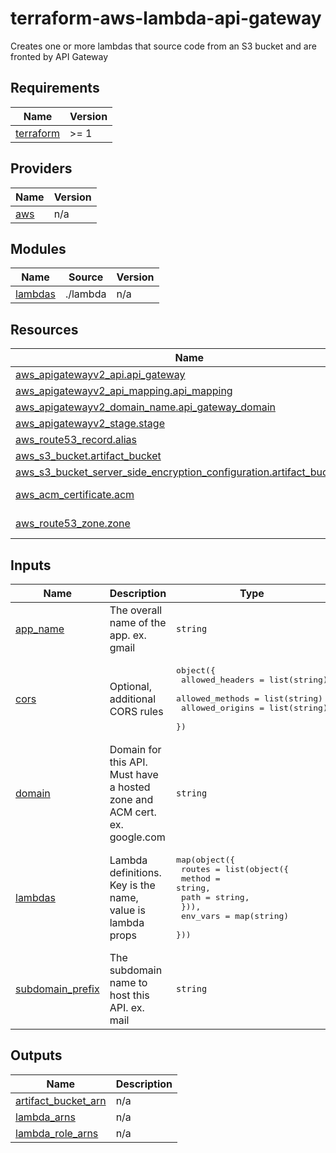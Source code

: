 # terraform-aws-lambda-api-gateway
Creates one or more lambdas that source code from an S3 bucket and are fronted by API Gateway

<!-- BEGIN_TF_DOCS -->
## Requirements

| Name | Version |
|------|---------|
| <a name="requirement_terraform"></a> [terraform](#requirement\_terraform) | >= 1 |

## Providers

| Name | Version |
|------|---------|
| <a name="provider_aws"></a> [aws](#provider\_aws) | n/a |

## Modules

| Name | Source | Version |
|------|--------|---------|
| <a name="module_lambdas"></a> [lambdas](#module\_lambdas) | ./lambda | n/a |

## Resources

| Name | Type |
|------|------|
| [aws_apigatewayv2_api.api_gateway](https://registry.terraform.io/providers/hashicorp/aws/latest/docs/resources/apigatewayv2_api) | resource |
| [aws_apigatewayv2_api_mapping.api_mapping](https://registry.terraform.io/providers/hashicorp/aws/latest/docs/resources/apigatewayv2_api_mapping) | resource |
| [aws_apigatewayv2_domain_name.api_gateway_domain](https://registry.terraform.io/providers/hashicorp/aws/latest/docs/resources/apigatewayv2_domain_name) | resource |
| [aws_apigatewayv2_stage.stage](https://registry.terraform.io/providers/hashicorp/aws/latest/docs/resources/apigatewayv2_stage) | resource |
| [aws_route53_record.alias](https://registry.terraform.io/providers/hashicorp/aws/latest/docs/resources/route53_record) | resource |
| [aws_s3_bucket.artifact_bucket](https://registry.terraform.io/providers/hashicorp/aws/latest/docs/resources/s3_bucket) | resource |
| [aws_s3_bucket_server_side_encryption_configuration.artifact_bucket_sse](https://registry.terraform.io/providers/hashicorp/aws/latest/docs/resources/s3_bucket_server_side_encryption_configuration) | resource |
| [aws_acm_certificate.acm](https://registry.terraform.io/providers/hashicorp/aws/latest/docs/data-sources/acm_certificate) | data source |
| [aws_route53_zone.zone](https://registry.terraform.io/providers/hashicorp/aws/latest/docs/data-sources/route53_zone) | data source |

## Inputs

| Name | Description | Type | Default | Required |
|------|-------------|------|---------|:--------:|
| <a name="input_app_name"></a> [app\_name](#input\_app\_name) | The overall name of the app. ex. gmail | `string` | n/a | yes |
| <a name="input_cors"></a> [cors](#input\_cors) | Optional, additional CORS rules | <pre>object({<br/>    allowed_headers = list(string)<br/>    allowed_methods = list(string)<br/>    allowed_origins = list(string)<br/>  })</pre> | <pre>{<br/>  "allowed_headers": [],<br/>  "allowed_methods": [],<br/>  "allowed_origins": []<br/>}</pre> | no |
| <a name="input_domain"></a> [domain](#input\_domain) | Domain for this API. Must have a hosted zone and ACM cert. ex. google.com | `string` | n/a | yes |
| <a name="input_lambdas"></a> [lambdas](#input\_lambdas) | Lambda definitions. Key is the name, value is lambda props | <pre>map(object({<br/>    routes = list(object({<br/>      method = string,<br/>      path   = string,<br/>    })),<br/>    env_vars = map(string)<br/>  }))</pre> | n/a | yes |
| <a name="input_subdomain_prefix"></a> [subdomain\_prefix](#input\_subdomain\_prefix) | The subdomain name to host this API. ex. mail | `string` | n/a | yes |

## Outputs

| Name | Description |
|------|-------------|
| <a name="output_artifact_bucket_arn"></a> [artifact\_bucket\_arn](#output\_artifact\_bucket\_arn) | n/a |
| <a name="output_lambda_arns"></a> [lambda\_arns](#output\_lambda\_arns) | n/a |
| <a name="output_lambda_role_arns"></a> [lambda\_role\_arns](#output\_lambda\_role\_arns) | n/a |
<!-- END_TF_DOCS -->